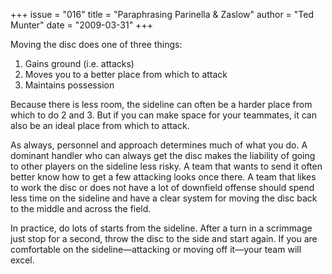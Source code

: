 +++
issue = "016"
title = "Paraphrasing Parinella & Zaslow"
author = "Ted Munter"
date = "2009-03-31"
+++

Moving the disc does one of three things:

  1. Gains ground (i.e. attacks)
  2. Moves you to a better place from which to attack
  3. Maintains possession

  
Because there is less room, the sideline can often be a harder place from
which to do 2 and 3. But if you can make space for your teammates, it can also
be an ideal place from which to attack.  
  
As always, personnel and approach determines much of what you do. A dominant
handler who can always get the disc makes the liability of going to other
players on the sideline less risky. A team that wants to send it often better
know how to get a few attacking looks once there. A team that likes to work
the disc or does not have a lot of downfield offense should spend less time on
the sideline and have a clear system for moving the disc back to the middle
and across the field.  
  
In practice, do lots of starts from the sideline. After a turn in a scrimmage
just stop for a second, throw the disc to the side and start again. If you are
comfortable on the sideline—attacking or moving off it—your team will excel.

